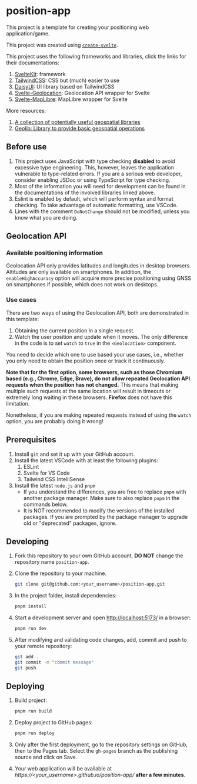 # position-app

This project is a template for creating your positioning web application/game.

This project was created using [`create-svelte`](https://github.com/sveltejs/kit/tree/main/packages/create-svelte).

This project uses the following frameworks and libraries, click the links for their documentations:

1. [SvelteKit](https://kit.svelte.dev/docs/introduction): framework
2. [TailwindCSS](https://tailwindcss.com/): CSS but (much) easier to use
3. [DaisyUI](https://daisyui.com/): UI library based on TailwindCSS
4. [Svelte-Geolocation](https://github.com/metonym/svelte-geolocation): Geolocation API wrapper for Svelte
5. [Svelte-MapLibre](https://github.com/dimfeld/svelte-maplibre): MapLibre wrapper for Svelte

More resources:

1. [A collection of potentially useful geospatial libraries](https://github.com/joewdavies/awesome-frontend-gis)
2. [Geolib: Library to provide basic geospatial operations](https://github.com/manuelbieh/geolib)

## Before use

1. This project uses JavaScript with type checking **disabled** to avoid excessive type engineering. This, however, leaves the application vulnerable to type-related errors. If you are a serious web developer, consider enabling JSDoc or using TypeScript for type checking.
2. Most of the information you will need for development can be found in the documentations of the involved libraries linked above.
3. Eslint is enabled by default, which will perform syntax and format checking. To take advantage of automatic formatting, use VSCode.
4. Lines with the comment `DoNotChange` should not be modified, unless you know what you are doing.

## Geolocation API

### Available positioning information

Geolocation API only provides latitudes and longitudes in desktop browsers. Altitudes are only available on smartphones. In addition, the `enableHighAccuracy` option will acquire more precise positioning using GNSS on smartphones if possible, which does not work on desktops.

### Use cases

There are two ways of using the Geolocation API, both are demonstrated in this template:

1. Obtaining the current position in a single request.
2. Watch the user position and update when it moves. The only difference in the code is to set `watch` to `true` in the `<Geolocation>` component.

You need to decide which one to use based your use cases, i.e., whether you only need to obtain the position once or track it continuously.

**Note that for the first option, some browsers, such as those Chromium based (e.g., Chrome, Edge, Brave), do not allow repeated Geolocation API requests when the position has not changed.** This means that making multiple such requests at the same location will result in timeouts or extremely long waiting in these browsers. **Firefox** does not have this limitation.

Nonetheless, if you are making repeated requests instead of using the `watch` option, you are probably doing it wrong!

## Prerequisites

1. Install `git` and set it up with your GitHub account.
2. Install the latest VSCode with at least the following plugins:
   1. ESLint
   2. Svelte for VS Code
   3. Tailwind CSS IntelliSense
3. Install the latest `node.js` and `pnpm`
   - If you understand the differences, you are free to replace `pnpm` with another package manager. Make sure to also replace `pnpm` in the commands below.
   - It is NOT recommended to modify the versions of the installed packages. If you are prompted by the package manager to upgrade old or "deprecated" packages, ignore.

## Developing

1. Fork this repository to your own GitHub account, **DO NOT** change the repository name `position-app`.

2. Clone the repository to your machine.

    ```bash
    git clone git@github.com:<your_username>/position-app.git
    ```

3. In the project folder, install dependencies:

    ```bash
    pnpm install
    ```

4. Start a development server and open [http://localhost:5173/](http://localhost:5173/) in a browser:

    ```bash
    pnpm run dev
    ```

5. After modifying and validating code changes, add, commit and push to your remote repository:

    ```bash
    git add .
    git commit -m "commit message"
    git push
    ```

## Deploying

1. Build project:

    ```bash
    pnpm run build
    ```

2. Deploy project to GitHub pages:

    ```bash
    pnpm run deploy
    ```

3. Only after the first deployment, go to the repository settings on GitHub, then to the Pages tab. Select the `gh-pages` branch as the publishing source and click on Save.
4. Your web application will be available at _https://<your_username>.github.io/position-app/_ **after a few minutes**.
